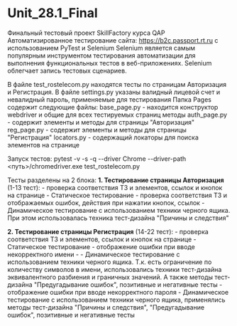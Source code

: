 # Unit_28.1_Final
Финальный тестовый проект SkillFactory курса QAP
Автоматизированное тестирование сайта: https://b2c.passport.rt.ru с использованием PyTest и Selenium
Selenium является самым популярным инструментом тестирования автоматизации для выполнения функциональных тестов в веб-приложениях. Selenium облегчает запись тестовых сценариев.

В файле test_rostelecom.py находятся тесты по страницам Авторизация и Регистрация.
В файле settings.py указаны валидный лицевой счет и невалидный пароль, применяемые для тестирования
Папка Pages содержит следующие файлы:
base_page.py - находится конструктор webdriver и общие для всех тестируемых страниц методы
auth_page.py - содержит элементы и методы для страницы "Авторизация"
reg_page.py - содержит элементы и методы для страницы "Регистрация"
locators.py - содержащий локаторы для поиска элементов на странице

Запуск тестов: pytest -v -s -q --driver Chrome --driver-path <путь>/chromedriver.exe test_rostelecom.py

Тесты разделены на 2 блока:
**1. Тестирование страницы Авторизация** (1-13 тест):
    - проверка соответствия ТЗ и элементов, ссылок и кнопок на странице - Статическое тестирование
    - проверка соответствия ТЗ и отображаемых ошибок, действия при нажатии кнопок, ссылок - Динамическое тестирование с использованием техники черного ящика. При этом использовалась техника тест-дизайна "Причины и следствия"
    
**2. Тестирование страницы Регистрация** (14-22 тест):
    - проверка соответствия ТЗ и элементов, ссылок и кнопок на странице - Статическое тестирование
    - отображение ошибки при вводе некорректного имени - - Динамическое тестирование с использованием техники черного ящика. Т.к. есть ограничение по количеству символов в имени, использовались техники тест-дизайна эквивалентного разбиения и граничных значений. А также методы тест-дизайна "Предугадывание ошибок", позитивные и негативные тесты
    - отображение ошибки при вводе некорректного пароля - Динамическое тестирование с использованием техники черного ящика, применялись методы тест-дизайна "Причины и следствия", "Предугадывание ошибок", позитивные и негативные тесты
    
